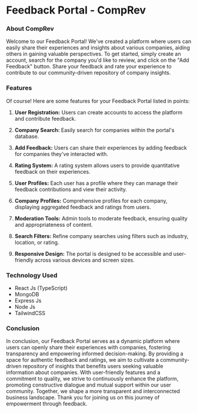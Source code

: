 # Feedback Portal - CompRev

### About CompRev

Welcome to our Feedback Portal! We've created a platform where users can easily share their experiences and insights about various companies, aiding others in gaining valuable perspectives. To get started, simply create an account, search for the company you'd like to review, and click on the "Add Feedback" button. Share your feedback and rate your experience to contribute to our community-driven repository of company insights.

### Features

Of course! Here are some features for your Feedback Portal listed in points:

1. **User Registration:** Users can create accounts to access the platform and contribute feedback.

2. **Company Search:** Easily search for companies within the portal's database.

3. **Add Feedback:** Users can share their experiences by adding feedback for companies they've interacted with.

4. **Rating System:** A rating system allows users to provide quantitative feedback on their experiences.

5. **User Profiles:** Each user has a profile where they can manage their feedback contributions and view their activity.

6. **Company Profiles:** Comprehensive profiles for each company, displaying aggregated feedback and ratings from users.

7. **Moderation Tools:** Admin tools to moderate feedback, ensuring quality and appropriateness of content.

8. **Search Filters:** Refine company searches using filters such as industry, location, or rating.

9. **Responsive Design:** The portal is designed to be accessible and user-friendly across various devices and screen sizes.

### Technology Used

- React Js (TypeScript)
- MongoDB
- Express Js
- Node Js
- TailwindCSS

### Conclusion

In conclusion, our Feedback Portal serves as a dynamic platform where users can openly share their experiences with companies, fostering transparency and empowering informed decision-making. By providing a space for authentic feedback and ratings, we aim to cultivate a community-driven repository of insights that benefits users seeking valuable information about companies. With user-friendly features and a commitment to quality, we strive to continuously enhance the platform, promoting constructive dialogue and mutual support within our user community. Together, we shape a more transparent and interconnected business landscape. Thank you for joining us on this journey of empowerment through feedback.
